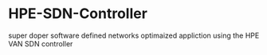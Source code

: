 # HPE-SDN-Controller
super doper software defined networks optimaized appliction using the HPE VAN SDN controller 
